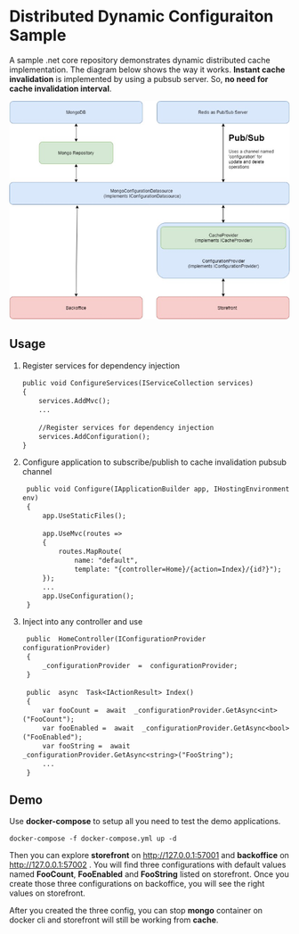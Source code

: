 
# Distributed Dynamic Configuraiton Sample
A sample .net core repository demonstrates dynamic distributed cache implementation. The diagram below shows the way it works. **Instant cache invalidation** is implemented by using a pubsub server. So, **no need for cache invalidation interval**.

![alt text](https://raw.githubusercontent.com/ibrahimkalyoncu/distributed-config-sample/master/diagram.jpg)

## Usage

 1. Register services for dependency injection

	    public void ConfigureServices(IServiceCollection services)
		{
		    services.AddMvc();
			...
			
		    //Register services for dependency injection
		    services.AddConfiguration();
		}
2. Configure application to subscribe/publish to cache invalidation pubsub channel

	    public void Configure(IApplicationBuilder app, IHostingEnvironment env)
        {
            app.UseStaticFiles();

            app.UseMvc(routes =>
            {
                routes.MapRoute(
                    name: "default",
                    template: "{controller=Home}/{action=Index}/{id?}");
            });
			...
            app.UseConfiguration();
        }
3. Inject into any controller and use

		public  HomeController(IConfigurationProvider configurationProvider)
		{
			_configurationProvider  =  configurationProvider;
		}
		
		public  async  Task<IActionResult> Index()
		{
		    var fooCount =  await  _configurationProvider.GetAsync<int>("FooCount");
		    var fooEnabled =  await  _configurationProvider.GetAsync<bool>("FooEnabled");
		    var fooString =  await  _configurationProvider.GetAsync<string>("FooString");
			...
		}

## Demo
Use **docker-compose** to setup all you need to test the demo applications.

    docker-compose -f docker-compose.yml up -d

Then you can explore **storefront** on http://127.0.0.1:57001 and **backoffice** on http://127.0.0.1:57002 . You will find three configurations with default values named **FooCount**, **FooEnabled** and **FooString** listed on storefront. Once you create those three configurations on backoffice, you will see the right values on storefront.

After you created the three config, you can stop **mongo** container on docker cli and storefront will still be working from **cache**. 

